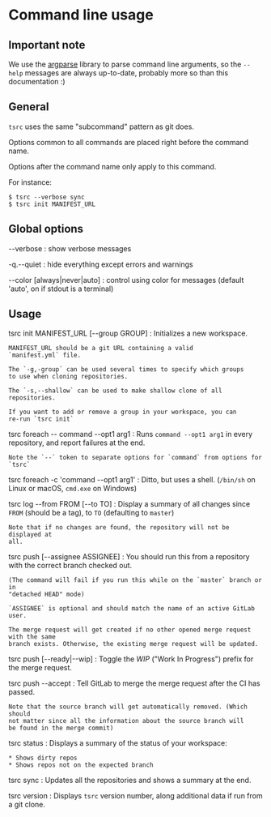 # Command line usage

## Important note

We use the [argparse](https://docs.python.org/3/library/argparse.html) library to
parse command line arguments, so the `--help` messages are always up-to-date,
probably more so than this documentation :)

## General

`tsrc` uses the same "subcommand" pattern as git does.

Options common to all commands are placed right before the command name.

Options after the command name only apply to this command.

For instance:

```console
$ tsrc --verbose sync
$ tsrc init MANIFEST_URL
```

## Global options

--verbose
:   show verbose messages

-q.--quiet
:   hide everything except errors and warnings

--color [always|never|auto]
:    control using color for messages (default 'auto', on if stdout is a terminal)

## Usage


tsrc init MANIFEST_URL [--group GROUP]
:   Initializes a new workspace.

    MANIFEST_URL should be a git URL containing a valid
    `manifest.yml` file.

    The `-g,-group` can be used several times to specify which groups
    to use when cloning repositories.

    The `-s,--shallow` can be used to make shallow clone of all repositories.

    If you want to add or remove a group in your workspace, you can
    re-run `tsrc init`


tsrc foreach -- command --opt1 arg1
:   Runs `command --opt1 arg1` in every repository, and report failures
    at the end.

    Note the `--` token to separate options for `command` from options for
    `tsrc`

tsrc foreach -c 'command --opt1 arg1'
:   Ditto, but uses a shell. (`/bin/sh` on Linux or macOS, `cmd.exe` on Windows)


tsrc log --from FROM [--to TO]
:   Display a summary of all changes since `FROM` (should be a tag),
    to `TO` (defaulting to `master`)

    Note that if no changes are found, the repository will not be displayed at
    all.

tsrc push [--assignee ASSIGNEE]
:   You should run this from a repository with the correct branch checked out.

    (The command will fail if you run this while on the `master` branch or in
    "detached HEAD" mode)

    `ASSIGNEE` is optional and should match the name of an active GitLab user.

    The merge request will get created if no other opened merge request with the same
    branch exists. Otherwise, the existing merge request will be updated.

tsrc push [--ready|--wip]
:   Toggle the *WIP* ("Work In Progress") prefix for the merge request.

tsrc push --accept
:   Tell GitLab to merge the merge request after the CI has passed.

    Note that the source branch will get automatically removed. (Which should
    not matter since all the information about the source branch will
    be found in the merge commit)


tsrc status
:   Displays a summary of the status of your workspace:

    * Shows dirty repos
    * Shows repos not on the expected branch

tsrc sync
:   Updates all the repositories and shows a summary at the end.

tsrc version
:   Displays `tsrc` version number, along additional data if run from a git clone.
